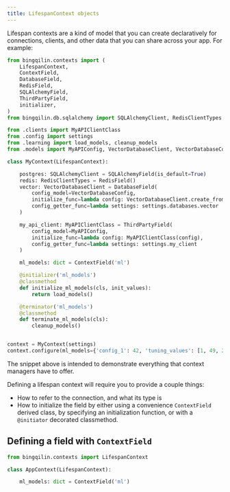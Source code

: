 ```yaml
---
title: LifespanContext objects
---
```


Lifespan contexts are a kind of model that you can create declaratively for connections, clients, and other data that you can share across your app. For example:

```py
from bingqilin.contexts import (
    LifespanContext,
    ContextField,
    DatabaseField,
    RedisField,
    SQLAlchemyField,
    ThirdPartyField,
    initializer,
)
from bingqilin.db.sqlalchemy import SQLAlchemyClient, RedisClientTypes

from .clients import MyAPIClientClass
from .config import settings
from .learning import load_models, cleanup_models
from .models import MyAPIConfig, VectorDatabaseClient, VectorDatabaseConfig

class MyContext(LifespanContext):

    postgres: SQLAlchemyClient = SQLAlchemyField(is_default=True)
    redis: RedisClientTypes = RedisField()
    vector: VectorDatabaseClient = DatabaseField(
        config_model=VectorDatabaseConfig,
        initialize_func=lambda config: VectorDatabaseClient.create_from_config(**config),
        config_getter_func=lambda settings: settings.databases.vector
    )

    my_api_client: MyAPIClientClass = ThirdPartyField(
        config_model=MyAPIConfig,
        initialize_func=lambda config: MyAPIClientClass(config),
        config_getter_func=lambda settings: settings.my_client
    )

    ml_models: dict = ContextField('ml')

    @initializer('ml_models')
    @classmethod
    def initialize_ml_models(cls, init_values):
        return load_models()

    @terminator('ml_models')
    @classmethod
    def terminate_ml_models(cls):
        cleanup_models()


context = MyContext(settings)
context.configure(ml_models={'config_1': 42, 'tuning_values': [1, 49, 200]})
```

The snippet above is intended to demonstrate everything that context managers have to offer.

Defining a lifespan context will require you to provide a couple things:

* How to refer to the connection, and what its type is
* How to initialize the field by either using a convenience `ContextField` derived class, by specifying an initialization function, or with a `@initiator` decorated classmethod.

## Defining a field with `ContextField`

```py
from bingqilin.contexts import LifespanContext

class AppContext(LifespanContext):

    ml_models: dict = ContextField('ml')
```

